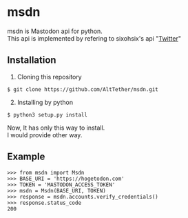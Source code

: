 # msdn
msdn is Mastodon api for python.  
This api is implemented by refering to sixohsix's api "[Twitter](https://github.com/sixohsix/twitter)"  

## Installation
1. Cloning this repository
``` {.sourceCode .bash}
$ git clone https://github.com/AltTether/msdn.git
```  

2. Installing by python
``` {.sourceCode .bash}
$ python3 setup.py install
```  

Now, It has only this way to install.  
I would provide other way.  

## Example
``` {.sourceCode .python}
>>> from msdn import Msdn
>>> BASE_URI = 'https://hogetodon.com'
>>> TOKEN = 'MASTODON_ACCESS_TOKEN'
>>> msdn = Msdn(BASE_URI, TOKEN)
>>> response = msdn.accounts.verify_credentials()
>>> response.status_code
200
```
